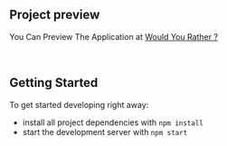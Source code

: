 ## Project preview

You Can Preview The Application at [Would You Rather ?](https://wouldyourather.alieslam.tech/)

<br/>

## Getting Started

To get started developing right away:

- install all project dependencies with `npm install`
- start the development server with `npm start`
